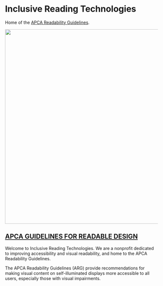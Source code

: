 # Inclusive Reading Technologies
Home of the [APCA Readability Guidelines](https://www.readtech.org/ARG/guidelines/).


<img src="https://readtech.org/img/IRTtextPaths_v03.svg" width="640">


## [APCA GUIDELINES FOR READABLE DESIGN](https://www.readtech.org/ARG/guidelines/)

Welcome to Inclusive Reading Technologies. We are a nonprofit dedicated to improving accessibility and visual readability, and home to the APCA Readability Guidelines.

The APCA Readability Guidelines (ARG) provide recommendations for making visual content on self-illuminated displays more accessible to all users, especially those with visual impairments.

